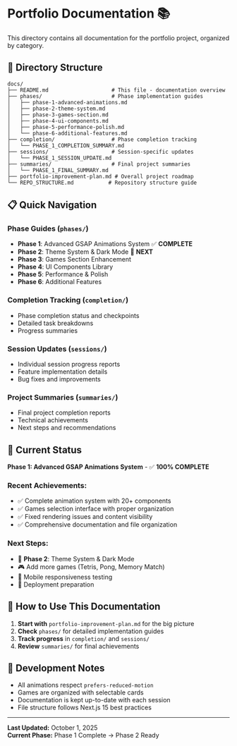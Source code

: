 # Portfolio Documentation 📚

This directory contains all documentation for the portfolio project, organized by category.

## 📁 Directory Structure

```
docs/
├── README.md                    # This file - documentation overview
├── phases/                      # Phase implementation guides
│   ├── phase-1-advanced-animations.md
│   ├── phase-2-theme-system.md
│   ├── phase-3-games-section.md
│   ├── phase-4-ui-components.md
│   ├── phase-5-performance-polish.md
│   └── phase-6-additional-features.md
├── completion/                  # Phase completion tracking
│   └── PHASE_1_COMPLETION_SUMMARY.md
├── sessions/                    # Session-specific updates
│   └── PHASE_1_SESSION_UPDATE.md
├── summaries/                   # Final project summaries
│   └── PHASE_1_FINAL_SUMMARY.md
├── portfolio-improvement-plan.md # Overall project roadmap
└── REPO_STRUCTURE.md           # Repository structure guide
```

## 📋 Quick Navigation

### **Phase Guides** (`phases/`)

-   **Phase 1**: Advanced GSAP Animations System ✅ **COMPLETE**
-   **Phase 2**: Theme System & Dark Mode 🔄 **NEXT**
-   **Phase 3**: Games Section Enhancement
-   **Phase 4**: UI Components Library
-   **Phase 5**: Performance & Polish
-   **Phase 6**: Additional Features

### **Completion Tracking** (`completion/`)

-   Phase completion status and checkpoints
-   Detailed task breakdowns
-   Progress summaries

### **Session Updates** (`sessions/`)

-   Individual session progress reports
-   Feature implementation details
-   Bug fixes and improvements

### **Project Summaries** (`summaries/`)

-   Final project completion reports
-   Technical achievements
-   Next steps and recommendations

## 🚀 Current Status

**Phase 1: Advanced GSAP Animations System** - ✅ **100% COMPLETE**

### Recent Achievements:

-   ✅ Complete animation system with 20+ components
-   ✅ Games selection interface with proper organization
-   ✅ Fixed rendering issues and content visibility
-   ✅ Comprehensive documentation and file organization

### Next Steps:

-   🔄 **Phase 2**: Theme System & Dark Mode
-   🎮 Add more games (Tetris, Pong, Memory Match)
-   📱 Mobile responsiveness testing
-   🚀 Deployment preparation

## 📖 How to Use This Documentation

1. **Start with** `portfolio-improvement-plan.md` for the big picture
2. **Check** `phases/` for detailed implementation guides
3. **Track progress** in `completion/` and `sessions/`
4. **Review** `summaries/` for final achievements

## 🔧 Development Notes

-   All animations respect `prefers-reduced-motion`
-   Games are organized with selectable cards
-   Documentation is kept up-to-date with each session
-   File structure follows Next.js 15 best practices

---

**Last Updated:** October 1, 2025  
**Current Phase:** Phase 1 Complete → Phase 2 Ready
